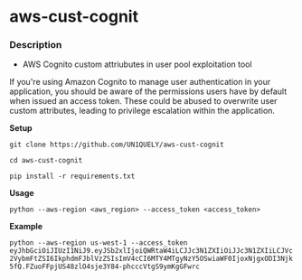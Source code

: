 # **aws-cust-cognit**

### Description

- AWS Cognito custom attriubutes in user pool exploitation tool

If you're using Amazon Cognito to manage user authentication in your application, you should be aware of the permissions users have by default when issued an access token. These could be abused to overwrite user custom attributes, leading to privilege escalation within the application.


**Setup**

`git clone https://github.com/UN1QUELY/aws-cust-cognit`

`cd aws-cust-cognit`

`pip install -r requirements.txt`

**Usage**

`python --aws-region <aws_region> --access_token <access_token>`

**Example**

`python --aws-region us-west-1 --access_token eyJhbGciOiJIUzI1NiJ9.eyJSb2xlIjoiQWRtaW4iLCJJc3N1ZXIiOiJJc3N1ZXIiLCJVc2VybmFtZSI6IkphdmFJblVzZSIsImV4cCI6MTY4MTgyNzY5OSwiaWF0IjoxNjgxODI3Njk5fQ.FZuoFFpjUS48zlO4sje3Y84-phcccVtgS9ymKgGFwrc`

